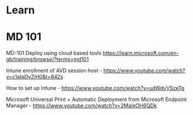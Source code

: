 # **Learn**

# MD 101
MD-101 Deploy using cloud based tools https://learn.microsoft.com/en-gb/training/browse/?terms=md101

Intune enrollment of AVD session host - https://www.youtube.com/watch?v=c1aIqDvZjH0&t=842s

How to set up Intune - https://www.youtube.com/watch?v=udWdvVSzeTg

Microsoft Universal Print + Automatic Deployment from Microsoft Endpoint Manager - https://www.youtube.com/watch?v=2MaleOH6QDk
